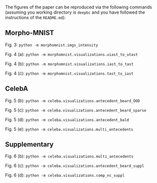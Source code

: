 The figures of the paper can be reproduced via the following commands (assuming you working directory is `deepbc` and you have followed the instructions of the `README.md`):

## Morpho-MNIST

Fig. 3: `python -m morphomnist.imgs_intensity`

Fig. 4 (a): `python -m morphomnist.visualizations.uiast_to_utast`

Fig. 4 (b): `python -m morphomnist.visualizations.iast_to_tast`

Fig. 4 (c): `python -m morphomnist.visualizations.tast_to_iast`

## CelebA

Fig. 5 (b): `python -m celeba.visualizations.antecedent_beard_OOD`

Fig. 5 (c): `python -m celeba.visualizations.antecedent_beard_sparse`

Fig. 5 (d): `python -m celeba.visualizations.antecedent_bald`

Fig. 5 (e): `python -m celeba.visualizations.multi_antecedents`

## Supplementary

Fig. 6 (b): `python -m celeba.visualizations.multi_antecedents`

Fig. 6 (c): `python -m celeba.visualizations.antecedent_beard_suppl`

Fig. 6 (d): `python -m celeba.visualizations.comp_nc_suppl`
